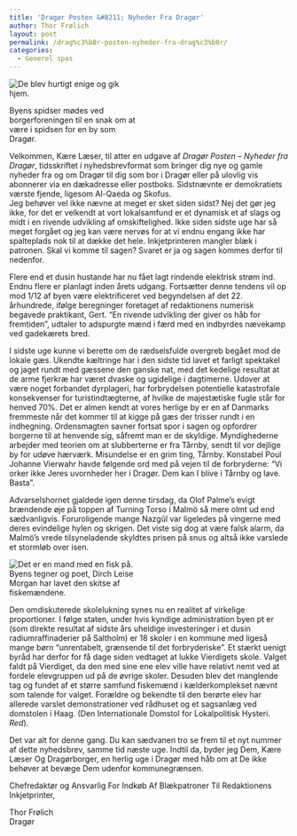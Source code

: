 ```yaml
---
title: 'Dragør Posten &#8211; Nyheder Fra Dragør'
author: Thor Frølich
layout: post
permalink: /drag%c3%b8r-posten-nyheder-fra-drag%c3%b8r/
categories:
  - Generel spas
---
```

<div class="bitImage bitRight" style="width: 238px">
  <img src="http://www.abekat.net/images/dragoer_01.jpg" alt="De blev hurtigt enige og gik hjem." /></p> <p>
    Byens spidser mødes ved borgerforeningen til en snak om at være i spidsen for en by som Dragør.
  </p>
</div>

Velkommen, Kære Læser, til atter en udgave af *Dragør Posten – Nyheder fra Dragør*, tidsskriftet i nyhedsbrevformat som bringer dig nye og gamle nyheder fra og om Dragør til dig som bor i Dragør eller på ulovlig vis abonnerer via en dækadresse eller postboks. Sidstnævnte er demokratiets værste fjende, ligesom Al-Qaeda og Skofus.  
Jeg behøver vel ikke nævne at meget er sket siden sidst? Nej det gør jeg ikke, for det er velkendt at vort lokalsamfund er et dynamisk et af slags og midt i en rivende udvikling af omskiftelighed. Ikke siden sidste uge har så meget forgået og jeg kan være nervøs for at vi endnu engang ikke har spalteplads nok til at dække det hele. Inkjetprinteren mangler blæk i patronen. Skal vi komme til sagen? Svaret er ja og sagen kommes derfor til nedenfor.  
<!--more-->

  
Flere end et dusin hustande har nu fået lagt rindende elektrisk strøm ind. Endnu flere er planlagt inden årets udgang. Fortsætter denne tendens vil op mod 1/12 af byen være elektrificeret ved begyndelsen af det 22. århundrede, ifølge beregninger foretaget af redaktionens numerisk begavede praktikant, Gert. “En rivende udvikling der giver os håb for fremtiden”, udtaler to adspurgte mænd i færd med en indbyrdes nævekamp ved gadekærets bred.

I sidste uge kunne vi berette om de rædselsfulde overgreb begået mod de lokale gæs. Ukendte kæltringe har i den sidste tid lavet et farligt spektakel og jaget rundt med gæssene den ganske nat, med det kedelige resultat at de arme fjerkræ har været dvaske og ugidelige i dagtimerne. Udover at være noget forbandet dyrplageri, har forbrydelsen potentielle katastrofale konsekvenser for turistindtægterne, af hvilke de majestætiske fugle står for henved 70%. Det er almen kendt at vores herlige by er en af Danmarks fremmeste når det kommer til at kigge på gæs der trisser rundt i en indhegning. Ordensmagten savner fortsat spor i sagen og opfordrer borgerne til at henvende sig, såfremt man er de skyldige. Myndighederne arbejder med teorien om at slubberterne er fra Tårnby, sendt til vor dejlige by for udøve hærværk. Misundelse er en grim ting, Tårnby. Konstabel Poul Johanne Vierwahr havde følgende ord med på vejen til de forbryderne: “Vi orker ikke Jeres uvornheder her i Dragør. Dem kan I blive i Tårnby og lave. Basta”.

Advarselshornet gjaldede igen denne tirsdag, da Olof Palme’s evigt brændende øje på toppen af Turning Torso i Malmö så mere olmt ud end sædvanligvis. Foruroligende mange Nazgûl var ligeledes på vingerne med deres evindelige hylen og skrigen. Det viste sig dog at være falsk alarm, da Malmö’s vrede tilsyneladende skyldtes prisen på snus og altså ikke varslede et stormløb over isen.

<div class="bitImage bitLeft" style="width: 236px">
  <img src="http://www.abekat.net/images/dagon_01.jpg" alt="Det er en mand med en fisk på." /><br /> Byens tegner og poet, Dirch Leise Morgan har lavet den skitse af fiskemændene.
</div>

Den omdiskuterede skolelukning synes nu en realitet af virkelige proportioner. I følge staten, under hvis kyndige administration byen pt er (som direkte resultat af sidste års uheldige investeringer i et dusin radiumraffinaderier på Saltholm) er 18 skoler i en kommune med ligeså mange børn “unrentabelt, grænsende til det forbryderiske”. Et stærkt uenigt byråd har derfor for få dage siden vedtaget at lukke Vierdigets skole. Valget faldt på Vierdiget, da den med sine ene elev ville have relativt nemt ved at fordele elevgruppen ud på de øvrige skoler. Desuden blev det manglende tag og fundet af et større samfund fiskemænd i kælderkomplekset nævnt som talende for valget. Forældre og bekendte til den berørte elev har allerede varslet demonstrationer ved rådhuset og et sagsanlæg ved domstolen i Haag. (Den Internationale Domstol for Lokalpolitisk Hysteri. *Red*).

Det var alt for denne gang. Du kan sædvanen tro se frem til et nyt nummer af dette nyhedsbrev, samme tid næste uge. Indtil da, byder jeg Dem, Kære Læser Og Dragørborger, en herlig uge i Dragør med håb om at De ikke behøver at bevæge Dem udenfor kommunegrænsen.

Chefredaktør og Ansvarlig For Indkøb Af Blækpatroner Til Redaktionens Inkjetprinter,

Thor Frølich  
Dragør